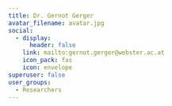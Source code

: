 ```yaml
---
title: Dr. Gernot Gerger
avatar_filename: avatar.jpg
social:
  - display:
      header: false
    link: mailto:gernot.gerger@webster.ac.at
    icon_pack: fas
    icon: envelope
superuser: false
user_groups:
  - Researchers
---
```

